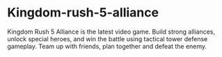 # Kingdom-rush-5-alliance
Kingdom Rush 5 Alliance is the latest video game. Build strong alliances, unlock special heroes, and win the battle using tactical tower defense gameplay. Team up with friends, plan together and defeat the enemy.
